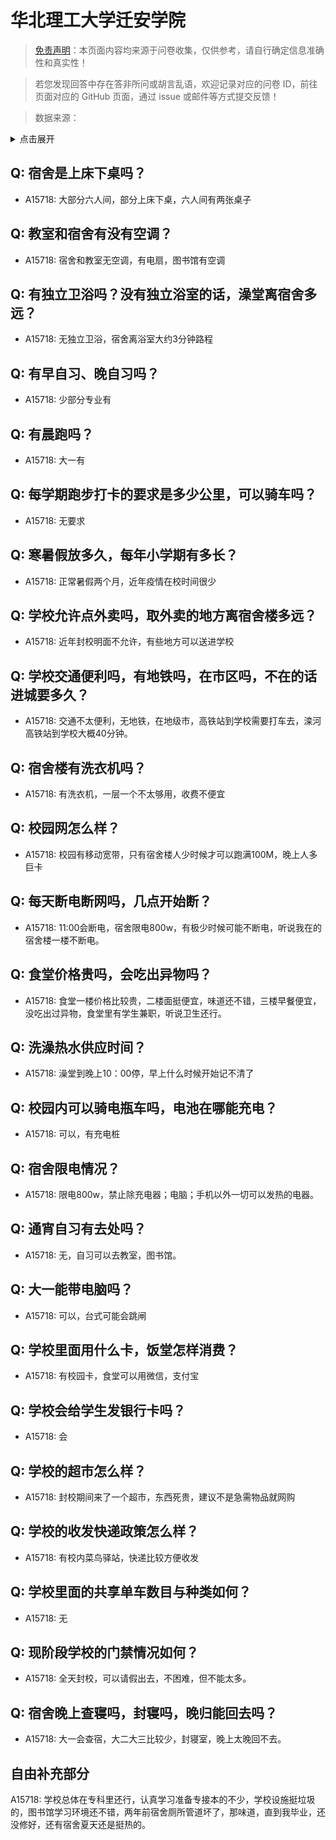 # 华北理工大学迁安学院

> [免责声明](https://colleges.chat/#_3)：本页面内容均来源于问卷收集，仅供参考，请自行确定信息准确性和真实性！

> 若您发现回答中存在答非所问或胡言乱语，欢迎记录对应的问卷 ID，前往页面对应的 GitHub 页面，通过 issue 或邮件等方式提交反馈！

> 数据来源：

<details><summary>点击展开</summary>
<ul>
<li>A15718: 匿名 (2022 年 07 月)</li>
</ul>
</details>

## Q: 宿舍是上床下桌吗？

- A15718: 大部分六人间，部分上床下桌，六人间有两张桌子

## Q: 教室和宿舍有没有空调？

- A15718: 宿舍和教室无空调，有电扇，图书馆有空调

## Q: 有独立卫浴吗？没有独立浴室的话，澡堂离宿舍多远？

- A15718: 无独立卫浴，宿舍离浴室大约3分钟路程

## Q: 有早自习、晚自习吗？

- A15718: 少部分专业有

## Q: 有晨跑吗？

- A15718: 大一有

## Q: 每学期跑步打卡的要求是多少公里，可以骑车吗？

- A15718: 无要求

## Q: 寒暑假放多久，每年小学期有多长？

- A15718: 正常暑假两个月，近年疫情在校时间很少

## Q: 学校允许点外卖吗，取外卖的地方离宿舍楼多远？

- A15718: 近年封校明面不允许，有些地方可以送进学校

## Q: 学校交通便利吗，有地铁吗，在市区吗，不在的话进城要多久？

- A15718: 交通不太便利，无地铁，在地级市，高铁站到学校需要打车去，滦河高铁站到学校大概40分钟。

## Q: 宿舍楼有洗衣机吗？

- A15718: 有洗衣机，一层一个不太够用，收费不便宜

## Q: 校园网怎么样？

- A15718: 校园有移动宽带，只有宿舍楼人少时候才可以跑满100M，晚上人多巨卡

## Q: 每天断电断网吗，几点开始断？

- A15718: 11:00会断电，宿舍限电800w，有极少时候可能不断电，听说我在的宿舍楼一楼不断电。

## Q: 食堂价格贵吗，会吃出异物吗？

- A15718: 食堂一楼价格比较贵，二楼面挺便宜，味道还不错，三楼早餐便宜，没吃出过异物，食堂里有学生兼职，听说卫生还行。

## Q: 洗澡热水供应时间？

- A15718: 澡堂到晚上10：00停，早上什么时候开始记不清了

## Q: 校园内可以骑电瓶车吗，电池在哪能充电？

- A15718: 可以，有充电桩

## Q: 宿舍限电情况？

- A15718: 限电800w，禁止除充电器；电脑；手机以外一切可以发热的电器。

## Q: 通宵自习有去处吗？

- A15718: 无，自习可以去教室，图书馆。

## Q: 大一能带电脑吗？

- A15718: 可以，台式可能会跳闸

## Q: 学校里面用什么卡，饭堂怎样消费？

- A15718: 有校园卡，食堂可以用微信，支付宝

## Q: 学校会给学生发银行卡吗？

- A15718: 会

## Q: 学校的超市怎么样？

- A15718: 封校期间来了一个超市，东西死贵，建议不是急需物品就网购

## Q: 学校的收发快递政策怎么样？

- A15718: 有校内菜鸟驿站，快递比较方便收发

## Q: 学校里面的共享单车数目与种类如何？

- A15718: 无

## Q: 现阶段学校的门禁情况如何？

- A15718: 全天封校，可以请假出去，不困难，但不能太多。

## Q: 宿舍晚上查寝吗，封寝吗，晚归能回去吗？

- A15718: 大一会查宿，大二大三比较少，封寝室，晚上太晚回不去。

## 自由补充部分

A15718: 学校总体在专科里还行，认真学习准备专接本的不少，学校设施挺垃圾的，图书馆学习环境还不错，两年前宿舍厕所管道坏了，那味道，直到我毕业，还没修好，还有宿舍夏天还是挺热的。